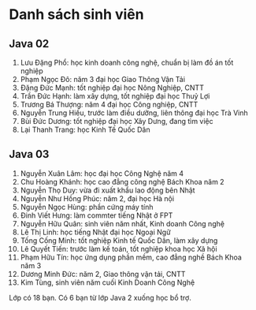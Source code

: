 # Danh sách sinh viên

## Java 02
1. Lưu Đặng Phổ: học kinh doanh công nghệ, chuẩn bị làm đồ án tốt nghiệp
2. Phạm Ngọc Đô: năm 3 đại học Giao Thông Vận Tải
3. Đặng Đức Mạnh: tốt nghiệp đại học Nông Nghiệp, CNTT
4. Trần Đức Hạnh: làm xây dựng, tốt nghiệp đại học Thuỷ Lợi
5. Trương Bá Thượng: năm 4 đại học Công nghiệp, CNTT
6. Nguyễn Trung Hiếu, trước làm điều dưỡng, liên thông đại học Trà Vinh
7. Bùi Đức Dương: tốt nghiệp đại học Xây Dưng, đang tìm việc
8. Lại Thanh Trang: học Kinh Tế Quốc Dân

## Java 03
1. Nguyễn Xuân Lâm: học đại học Công Nghệ năm 4
2. Chu Hoàng Khánh: học cao đẳng công nghệ Bách Khoa năm 2
3. Nguyễn Thọ Duy: vừa đi xuất khẩu lao động bên Nhật
4. Nguyễn Như Hồng Phúc: năm 2, đại học Hà nội
5. Nguyễn Ngọc Hùng: phần cứng máy tính
6. Đinh Viết Hưng: làm commter tiếng Nhật ở FPT
7. Nguyễn Hữu Quân: sinh viên năm nhất, Kinh doanh Công nghệ
8. Lê Thị Linh: học tiếng Nhật đại học Ngoại Ngữ
9. Tống Cống Minh: tốt nghiệp Kinh tế Quốc Dân, làm xây dựng
10. Lê Quyết Tiến: trước làm kế toán, tốt nghiệp khoa học Xã hội
11. Phạm Hữu Tín: học ứng dụng phần mềm, cao đẳng nghề Bách Khoa năm 3
12. Dương Minh Đức: năm 2, Giao thông vận tải, CNTT
13. Kim Tùng, sinh viên năm cuối Kinh Doanh Công Nghệ

Lớp có 18 bạn. Có 6 bạn từ lớp Java 2 xuống học bổ trợ.
